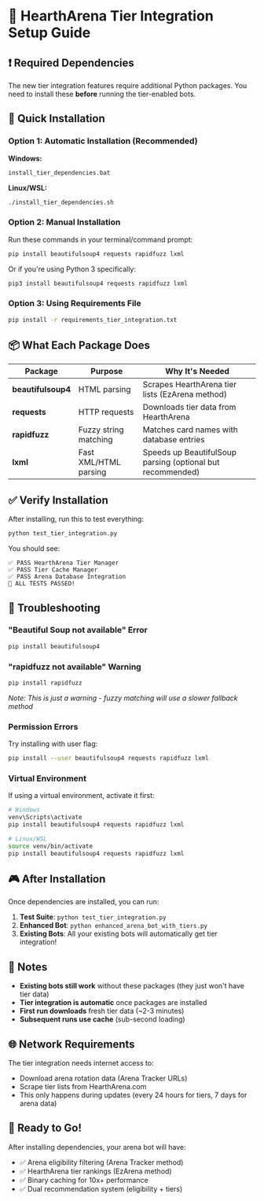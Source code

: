 # 🎯 HearthArena Tier Integration Setup Guide

## ❗ Required Dependencies

The new tier integration features require additional Python packages. You need to install these **before** running the tier-enabled bots.

## 🚀 Quick Installation

### Option 1: Automatic Installation (Recommended)

**Windows:**
```cmd
install_tier_dependencies.bat
```

**Linux/WSL:**
```bash
./install_tier_dependencies.sh
```

### Option 2: Manual Installation

Run these commands in your terminal/command prompt:

```bash
pip install beautifulsoup4 requests rapidfuzz lxml
```

Or if you're using Python 3 specifically:
```bash
pip3 install beautifulsoup4 requests rapidfuzz lxml
```

### Option 3: Using Requirements File

```bash
pip install -r requirements_tier_integration.txt
```

## 📦 What Each Package Does

| Package | Purpose | Why It's Needed |
|---------|---------|-----------------|
| **beautifulsoup4** | HTML parsing | Scrapes HearthArena tier lists (EzArena method) |
| **requests** | HTTP requests | Downloads tier data from HearthArena |
| **rapidfuzz** | Fuzzy string matching | Matches card names with database entries |
| **lxml** | Fast XML/HTML parsing | Speeds up BeautifulSoup parsing (optional but recommended) |

## ✅ Verify Installation

After installing, run this to test everything:

```bash
python test_tier_integration.py
```

You should see:
```
✅ PASS HearthArena Tier Manager
✅ PASS Tier Cache Manager  
✅ PASS Arena Database Integration
🎉 ALL TESTS PASSED!
```

## 🔧 Troubleshooting

### "Beautiful Soup not available" Error
```bash
pip install beautifulsoup4
```

### "rapidfuzz not available" Warning
```bash
pip install rapidfuzz
```
*Note: This is just a warning - fuzzy matching will use a slower fallback method*

### Permission Errors
Try installing with user flag:
```bash
pip install --user beautifulsoup4 requests rapidfuzz lxml
```

### Virtual Environment
If using a virtual environment, activate it first:
```bash
# Windows
venv\Scripts\activate
pip install beautifulsoup4 requests rapidfuzz lxml

# Linux/WSL  
source venv/bin/activate
pip install beautifulsoup4 requests rapidfuzz lxml
```

## 🎮 After Installation

Once dependencies are installed, you can run:

1. **Test Suite**: `python test_tier_integration.py`
2. **Enhanced Bot**: `python enhanced_arena_bot_with_tiers.py`
3. **Existing Bots**: All your existing bots will automatically get tier integration!

## 📝 Notes

- **Existing bots still work** without these packages (they just won't have tier data)
- **Tier integration is automatic** once packages are installed
- **First run downloads** fresh tier data (~2-3 minutes)
- **Subsequent runs use cache** (sub-second loading)

## 🌐 Network Requirements

The tier integration needs internet access to:
- Download arena rotation data (Arena Tracker URLs)
- Scrape tier lists from HearthArena.com
- This only happens during updates (every 24 hours for tiers, 7 days for arena data)

## 🎯 Ready to Go!

After installing dependencies, your arena bot will have:
- ✅ Arena eligibility filtering (Arena Tracker method)
- ✅ HearthArena tier rankings (EzArena method)  
- ✅ Binary caching for 10x+ performance
- ✅ Dual recommendation system (eligibility + tiers)